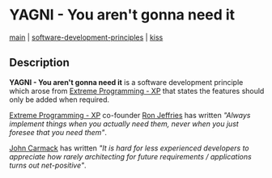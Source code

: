 # YAGNI - You aren't gonna need it
[main](../../README.md) | [software-development-principles](../README.md) | [kiss](README.md)

## Description
**YAGNI - You aren't gonna need it** is a software development principle which arose from [Extreme Programming - XP](https://en.wikipedia.org/wiki/Extreme_programming) that states the features should only be added when required.

[Extreme Programming - XP](https://en.wikipedia.org/wiki/Extreme_programming) co-founder [Ron Jeffries](https://en.wikipedia.org/wiki/Ron_Jeffries) has written *"Always implement things when you actually need them, never when you just foresee that you need them"*.

[John Carmack](https://en.wikipedia.org/wiki/John_Carmack) has written *"It is hard for less experienced developers to appreciate how rarely architecting for future requirements / applications turns out net-positive"*.
